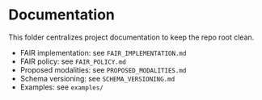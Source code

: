 # Documentation

This folder centralizes project documentation to keep the repo root clean.

- FAIR implementation: see `FAIR_IMPLEMENTATION.md`
- FAIR policy: see `FAIR_POLICY.md`
- Proposed modalities: see `PROPOSED_MODALITIES.md`
- Schema versioning: see `SCHEMA_VERSIONING.md`
- Examples: see `examples/`
